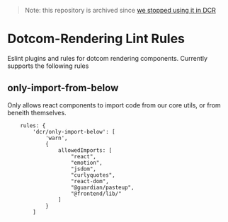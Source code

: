 > Note: this repository is archived since [we stopped using it in DCR](https://github.com/guardian/dotcom-rendering/pull/4979)

# Dotcom-Rendering Lint Rules

Eslint plugins and rules for dotcom rendering components. Currently supports the following rules

## only-import-from-below

Only allows react components to import code from our core utils, or from beneith themselves.

```
    rules: {
        'dcr/only-import-below': [
            'warn',            
            {
                allowedImports: [
                    "react",
                    "emotion",
                    "jsdom",
                    "curlyquotes",
                    "react-dom",
                    "@guardian/pasteup",
                    "@frontend/lib/"
                ]
            }
        ]

```
